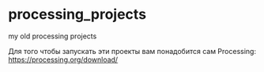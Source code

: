 # processing_projects
my old processing projects

Для того чтобы запускать эти проекты вам понадобится сам Processing: https://processing.org/download/
